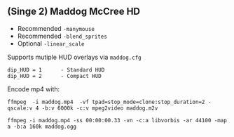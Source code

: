 ## (Singe 2) Maddog McCree  HD

* Recommended `-manymouse`
* Recommended `-blend_sprites`
* Optional `-linear_scale`

Supports mutiple HUD overlays via `maddog.cfg`

    dip_HUD = 1      - Standard HUD
    dip_HUD = 2      - Compact HUD


Encode mp4 with:


    ffmpeg  -i maddog.mp4  -vf tpad=stop_mode=clone:stop_duration=2 -qscale:v 4 -b:v 6000k -c:v mpeg2video maddog.m2v

    ffmpeg -i maddog.mp4 -ss 00:00:00.33 -vn -c:a libvorbis -ar 44100 -map a -b:a 160k maddog.ogg
